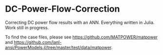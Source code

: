 # DC-Power-Flow-Correction
Correcting DC power flow results with an ANN. Everything written in Julia. Work still in progress. 

To find the case files, please see https://github.com/MATPOWER/matpower and https://github.com/lanl-ansi/PowerModels.jl/tree/master/test/data/matpower. 
